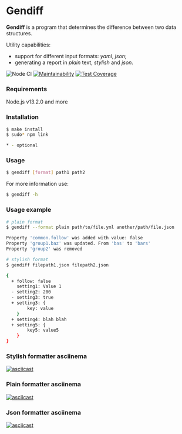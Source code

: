# Gendiff

**Gendiff** is a program that determines the difference between two data structures.

Utility capabilities:

- support for different input formats: *yaml*, *json*;
- generating a report in *plain* text, *stylish* and *json*.
 
![Node CI](https://github.com/almax-21/gendiff-cli/workflows/Node%20CI/badge.svg)
[![Maintainability](https://api.codeclimate.com/v1/badges/dec3679a488b13a5f93c/maintainability)](https://codeclimate.com/github/almax-21/frontend-project-lvl2/maintainability)
[![Test Coverage](https://api.codeclimate.com/v1/badges/dec3679a488b13a5f93c/test_coverage)](https://codeclimate.com/github/almax-21/frontend-project-lvl2/test_coverage)

### Requirements
Node.js v13.2.0 and more

### Installation
```sh
$ make install
$ sudo* npm link

* - optional
```

### Usage
```sh
$ gendiff [format] path1 path2
```

For more information use:
```sh
$ gendiff -h
```

### Usage example
```sh
# plain format
$ gendiff --format plain path/to/file.yml another/path/file.json

Property 'common.follow' was added with value: false
Property 'group1.baz' was updated. From 'bas' to 'bars'
Property 'group2' was removed

# stylish format
$ gendiff filepath1.json filepath2.json

{
  + follow: false
    setting1: Value 1
  - setting2: 200
  - setting3: true
  + setting3: {
        key: value
    }
  + setting4: blah blah
  + setting5: {
        key5: value5
    }
}
```

### Stylish formatter asciinema
[![asciicast](https://asciinema.org/a/curveTNlAazevfUDe98E9MsNI.svg)](https://asciinema.org/a/curveTNlAazevfUDe98E9MsNI)

### Plain formatter asciinema
[![asciicast](https://asciinema.org/a/LO8XwUJouj2FDefVJkjXS3vXV.svg)](https://asciinema.org/a/LO8XwUJouj2FDefVJkjXS3vXV)

### Json formatter asciinema
[![asciicast](https://asciinema.org/a/brVLDKLI8b4LKz45gkGwtDnNf.svg)](https://asciinema.org/a/brVLDKLI8b4LKz45gkGwtDnNf)